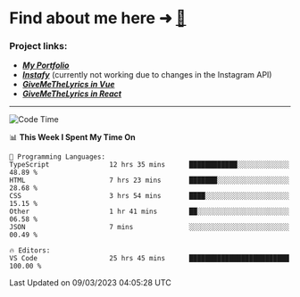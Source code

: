 # Find about me here ➜ [🧑](https://pauabella.dev)

### Project links:
- ***[My Portfolio](https://pauabella.dev)***
- ***[Instafy](https://instafy.me)*** (currently not working due to changes in the Instagram API)
- ***[GiveMeTheLyrics in Vue](https://lyrics.pauabella.dev)***
- ***[GiveMeTheLyrics in React](https://pauabella.dev/GiveMeTheLyrics)***

---
<!--START_SECTION:waka-->
![Code Time](http://img.shields.io/badge/Code%20Time-1%2C975%20hrs%2057%20mins-blue)

📊 **This Week I Spent My Time On** 

```text
💬 Programming Languages: 
TypeScript               12 hrs 35 mins      ████████████░░░░░░░░░░░░░   48.89 % 
HTML                     7 hrs 23 mins       ███████░░░░░░░░░░░░░░░░░░   28.68 % 
CSS                      3 hrs 54 mins       ████░░░░░░░░░░░░░░░░░░░░░   15.15 % 
Other                    1 hr 41 mins        ██░░░░░░░░░░░░░░░░░░░░░░░   06.58 % 
JSON                     7 mins              ░░░░░░░░░░░░░░░░░░░░░░░░░   00.49 % 

🔥 Editors: 
VS Code                  25 hrs 45 mins      █████████████████████████   100.00 % 
```


 Last Updated on 09/03/2023 04:05:28 UTC
<!--END_SECTION:waka-->

